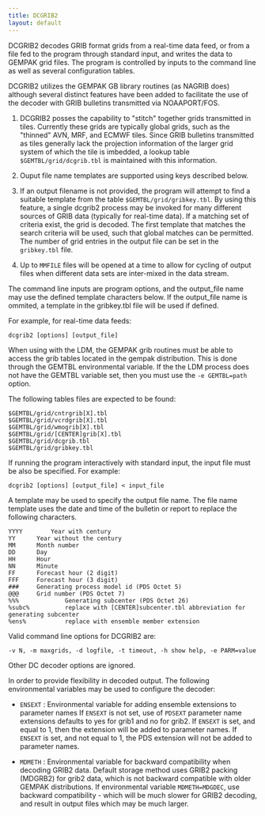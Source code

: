 ```yaml
---
title: DCGRIB2
layout: default
---
```




DCGRIB2 decodes GRIB format grids from a real-time data
feed, or from a file fed to the program through standard input, and
writes the data to GEMPAK grid files.  The program is 
controlled by inputs to the command line as well as several
configuration tables.

DCGRIB2 utilizes the GEMPAK GB library routines (as NAGRIB does)
although several distinct features have been added to facilitate
the use of the decoder with GRIB bulletins transmitted via
NOAAPORT/FOS. 

1. DCGRIB2 posses the capability to "stitch" together grids
   transmitted in tiles. Currently these grids are typically
   global grids, such as the "thinned" AVN, MRF, and ECMWF
   tiles. Since GRIB bulletins transmitted as tiles generally
   lack the projection information of the larger grid system
   of which the tile is imbedded, a lookup table 
   `$GEMTBL/grid/dcgrib.tbl` is maintained with this information.

2. Ouput file name templates are supported using keys described below.

3. If an output filename is not provided, the program will attempt
   to find a suitable template from the table `$GEMTBL/grid/gribkey.tbl`.
   By using this feature, a single dcgrib2 process may be invoked for
   many different sources of GRIB data (typically for real-time data).
   If a matching set of criteria exist, the grid is decoded. The first
   template that matches the search criteria will be used, such that
   global matches can be permitted. The number of grid entries in the
   output file can be set in the `gribkey.tbl` file.

4. Up to `MMFILE` files will be opened at a time to allow for cycling of output
   files when different data sets are inter-mixed in the data stream.

       
The command line inputs are program options, and the output_file name may
use the defined template characters below. If the output_file name is ommited,
a template in the gribkey.tbl file will be used if defined.

For example, for real-time data feeds:

	dcgrib2 [options] [output_file]

When using with the LDM, the GEMPAK grib routines must be able
to access the grib tables located in the gempak distribution.
This is done through the GEMTBL environmental variable.
If the the LDM process does not have the GEMTBL variable set,
then you must use the `-e GEMTBL=path` option.

The following tables files are expected to be found:

	$GEMTBL/grid/cntrgrib[X].tbl
	$GEMTBL/grid/vcrdgrib[X].tbl
	$GEMTBL/grid/wmogrib[X].tbl
	$GEMTBL/grid/[CENTER]grib[X].tbl
	$GEMTBL/grid/dcgrib.tbl
	$GEMTBL/grid/gribkey.tbl

If running the program interactively with standard input, 
the input file must be also be specified.
For example:
		
    dcgrib2 [options] [output_file] < input_file

A template may be used to specify the output file name.  The file
name template uses the date and time of the bulletin or report
to replace the following characters.

	YYYY		Year with century
	YY		Year without the century
	MM		Month number
	DD		Day
	HH		Hour
	NN		Minute
	FF		Forecast hour (2 digit)
	FFF		Forecast hour (3 digit)
	###		Generating process model id (PDS Octet 5)
	@@@		Grid number (PDS Octet 7)
	%%%             Generating subcenter (PDS Octet 26)
	%subc%          replace with [CENTER]subcenter.tbl abbreviation for generating subcenter
	%ens%           replace with ensemble member extension

Valid command line options for DCGRIB2 are:

	-v N, -m maxgrids, -d logfile, -t timeout, -h show help, -e PARM=value

Other DC decoder options are ignored.

In order to provide flexibility in decoded output. The following environmental
variables may be used to configure the decoder:

* `ENSEXT` : Environmental variable for adding ensemble extensions to parameter names
    If `ENSEXT` is not set, use of `PDSEXT` parameter name extensions defaults 
    to yes for grib1 and no for grib2. If `ENSEXT` is set, and equal to 1, 
    then the extension will be added to parameter names. If `ENSEXT` is
    set, and not equal to 1, the PDS extension will not be added to parameter 
    names.

* `MDMETH` : Environmental variable for backward compatibility when decoding GRIB2 data.
    Default storage method uses GRIB2 packing (MDGRB2) for grib2 data, which is 
    not backward compatible with older GEMPAK distributions. If environmental 
    variable `MDMETH=MDGDEC`, use backward compatibility - which will be much 
    slower for GRIB2 decoding, and result in output files which may be much larger.


